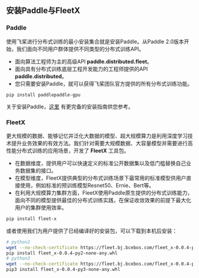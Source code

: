 ## 安装Paddle与FleetX

### Paddle
使用飞桨进行分布式训练的最小安装集合就是安装Paddle。从Paddle 2.0版本开始，我们面向不同用户群体提供不同类型的分布式训练API。

- 面向算法工程师为主的高级API **paddle.distributed.fleet**。
- 面向具有分布式训练底层工程开发能力的工程师提供的API **paddle.distributed**。
- 您只需要安装Paddle，就可以获得飞桨团队官方提供的所有分布式训练功能。

```
pip install paddlepaddle-gpu
```

关于安装Paddle，[这里](https://www.paddlepaddle.org.cn/install/quick) 有更完备的安装指南供您参考。

### FleetX

更大规模的数据、能够记忆并泛化大数据的模型、超大规模算力是利用深度学习技术提升业务效果的有效方法。我们针对需要大规模数据、大容量模型并需要进行高性能分布式训练的应用场景，开发了 **FleetX** 工具包。

- 在数据维度，提供用户可以快速定义的标准公开数据集以及低门槛替换自己业务数据集的接口。
- 在模型维度，FleetX提供典型的分布式训练场景下最常用的标准模型供用户直接使用，例如标准的预训练模型Resnet50、Ernie、Bert等。
- 在利用大规模算力集群方面，FleetX使用Paddle原生提供的分布式训练能力，面向不同的模型提供最佳的分布式训练实践，在保证收敛效果的前提下最大化用户的集群使用效率。

``` bash
pip install fleet-x
```

或者使用我们为用户提供了已经编译好的安装包，可以下载到本机后安装：

```bash
# python2
wget --no-check-certificate https://fleet.bj.bcebos.com/fleet_x-0.0.4-py2-none-any.whl
pip install fleet_x-0.0.4-py2-none-any.whl
# python3
wget --no-check-certificate https://fleet.bj.bcebos.com/fleet_x-0.0.4-py3-none-any.whl
pip3 install fleet_x-0.0.4-py3-none-any.whl
```

